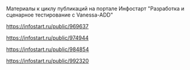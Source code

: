 Материалы к циклу публикаций на портале Инфостарт "Разработка и сценарное тестирование с Vanessa-ADD"

https://infostart.ru/public/969637

https://infostart.ru/public/974944

https://infostart.ru/public/984854

https://infostart.ru/public/992320
